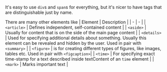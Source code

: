 It's easy to use `div`s and `span`s for everything, but it's nicer to have tags that are distinguishable just by name.

There are many other elements like
| Element | Description |
| - | - |
| `<article>` | Defines independent, self-contained content |
| `<aside>` | Usually for content that is on the side of the main page content |
| `<details>` | Used for specifying additional details about something. Usually this element can be revealed and hidden by the user. Used in pair with `<summary>` | 
| `<figure>` | is for creating different types of figures, like images, tables etc.  Used in pair with `<figcaption>`|
| `<time>` | For specifying exact time-stamp for a text described inside textContent of an `time` element |
| `<mark>` | Marks important text |